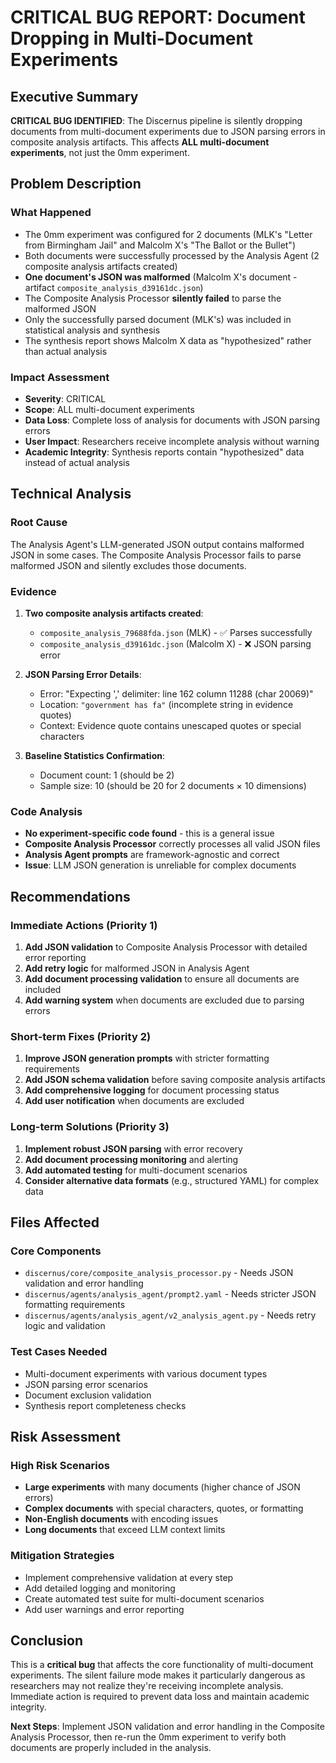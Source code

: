 # CRITICAL BUG REPORT: Document Dropping in Multi-Document Experiments

## Executive Summary

**CRITICAL BUG IDENTIFIED**: The Discernus pipeline is silently dropping documents from multi-document experiments due to JSON parsing errors in composite analysis artifacts. This affects **ALL multi-document experiments**, not just the 0mm experiment.

## Problem Description

### What Happened
- The 0mm experiment was configured for 2 documents (MLK's "Letter from Birmingham Jail" and Malcolm X's "The Ballot or the Bullet")
- Both documents were successfully processed by the Analysis Agent (2 composite analysis artifacts created)
- **One document's JSON was malformed** (Malcolm X's document - artifact `composite_analysis_d39161dc.json`)
- The Composite Analysis Processor **silently failed** to parse the malformed JSON
- Only the successfully parsed document (MLK's) was included in statistical analysis and synthesis
- The synthesis report shows Malcolm X data as "hypothesized" rather than actual analysis

### Impact Assessment
- **Severity**: CRITICAL
- **Scope**: ALL multi-document experiments
- **Data Loss**: Complete loss of analysis for documents with JSON parsing errors
- **User Impact**: Researchers receive incomplete analysis without warning
- **Academic Integrity**: Synthesis reports contain "hypothesized" data instead of actual analysis

## Technical Analysis

### Root Cause
The Analysis Agent's LLM-generated JSON output contains malformed JSON in some cases. The Composite Analysis Processor fails to parse malformed JSON and silently excludes those documents.

### Evidence
1. **Two composite analysis artifacts created**:
   - `composite_analysis_79688fda.json` (MLK) - ✅ Parses successfully
   - `composite_analysis_d39161dc.json` (Malcolm X) - ❌ JSON parsing error

2. **JSON Parsing Error Details**:
   - Error: "Expecting ',' delimiter: line 162 column 11288 (char 20069)"
   - Location: `"government has fa"` (incomplete string in evidence quotes)
   - Context: Evidence quote contains unescaped quotes or special characters

3. **Baseline Statistics Confirmation**:
   - Document count: 1 (should be 2)
   - Sample size: 10 (should be 20 for 2 documents × 10 dimensions)

### Code Analysis
- **No experiment-specific code found** - this is a general issue
- **Composite Analysis Processor** correctly processes all valid JSON files
- **Analysis Agent prompts** are framework-agnostic and correct
- **Issue**: LLM JSON generation is unreliable for complex documents

## Recommendations

### Immediate Actions (Priority 1)
1. **Add JSON validation** to Composite Analysis Processor with detailed error reporting
2. **Add retry logic** for malformed JSON in Analysis Agent
3. **Add document processing validation** to ensure all documents are included
4. **Add warning system** when documents are excluded due to parsing errors

### Short-term Fixes (Priority 2)
1. **Improve JSON generation prompts** with stricter formatting requirements
2. **Add JSON schema validation** before saving composite analysis artifacts
3. **Add comprehensive logging** for document processing status
4. **Add user notification** when documents are excluded

### Long-term Solutions (Priority 3)
1. **Implement robust JSON parsing** with error recovery
2. **Add document processing monitoring** and alerting
3. **Add automated testing** for multi-document scenarios
4. **Consider alternative data formats** (e.g., structured YAML) for complex data

## Files Affected

### Core Components
- `discernus/core/composite_analysis_processor.py` - Needs JSON validation and error handling
- `discernus/agents/analysis_agent/prompt2.yaml` - Needs stricter JSON formatting requirements
- `discernus/agents/analysis_agent/v2_analysis_agent.py` - Needs retry logic and validation

### Test Cases Needed
- Multi-document experiments with various document types
- JSON parsing error scenarios
- Document exclusion validation
- Synthesis report completeness checks

## Risk Assessment

### High Risk Scenarios
- **Large experiments** with many documents (higher chance of JSON errors)
- **Complex documents** with special characters, quotes, or formatting
- **Non-English documents** with encoding issues
- **Long documents** that exceed LLM context limits

### Mitigation Strategies
- Implement comprehensive validation at every step
- Add detailed logging and monitoring
- Create automated test suite for multi-document scenarios
- Add user warnings and error reporting

## Conclusion

This is a **critical bug** that affects the core functionality of multi-document experiments. The silent failure mode makes it particularly dangerous as researchers may not realize they're receiving incomplete analysis. Immediate action is required to prevent data loss and maintain academic integrity.

**Next Steps**: Implement JSON validation and error handling in the Composite Analysis Processor, then re-run the 0mm experiment to verify both documents are properly included in the analysis.
